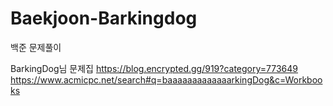 # Baekjoon-Barkingdog
 
백준 문제풀이 
   
BarkingDog님 문제집 
https://blog.encrypted.gg/919?category=773649
https://www.acmicpc.net/search#q=baaaaaaaaaaaaarkingDog&c=Workbooks
  
   
     
 
  
   
